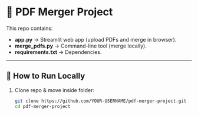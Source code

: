 # 📎 PDF Merger Project

This repo contains:
- **app.py** → Streamlit web app (upload PDFs and merge in browser).
- **merge_pdfs.py** → Command-line tool (merge locally).
- **requirements.txt** → Dependencies.

---

## 🚀 How to Run Locally

1. Clone repo & move inside folder:
   ```bash
   git clone https://github.com/YOUR-USERNAME/pdf-merger-project.git
   cd pdf-merger-project
